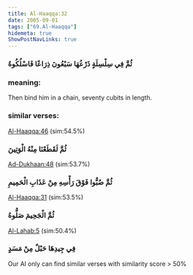 ```yaml
---
title: Al-Haaqqa:32
date: 2005-09-01
tags: ["69.Al-Haaqqa"]
hidemeta: true 
ShowPostNavLinks: true 
---
```

### ثُمَّ فِي سِلْسِلَةٍ ذَرْعُهَا سَبْعُونَ ذِرَاعًا فَاسْلُكُوهُ
### meaning: 
Then bind him in a chain, seventy cubits in length.
### similar verses: 

[Al-Haaqqa:46](/69/46) (sim:54.5%)

### ثُمَّ لَقَطَعْنَا مِنْهُ الْوَتِينَ

[Ad-Dukhaan:48](/44/48) (sim:53.7%)

### ثُمَّ صُبُّوا فَوْقَ رَأْسِهِ مِنْ عَذَابِ الْحَمِيمِ

[Al-Haaqqa:31](/69/31) (sim:53.5%)

### ثُمَّ الْجَحِيمَ صَلُّوهُ

[Al-Lahab:5](/111/5) (sim:50.4%)

### فِي جِيدِهَا حَبْلٌ مِنْ مَسَدٍ

Our AI only can find similar verses with similarity score > 50% 
